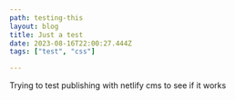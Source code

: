```yaml
---
path: testing-this
layout: blog
title: Just a test
date: 2023-08-16T22:00:27.444Z
tags: ["test", "css"]

---
```

Trying to test publishing with netlify cms to see if it works